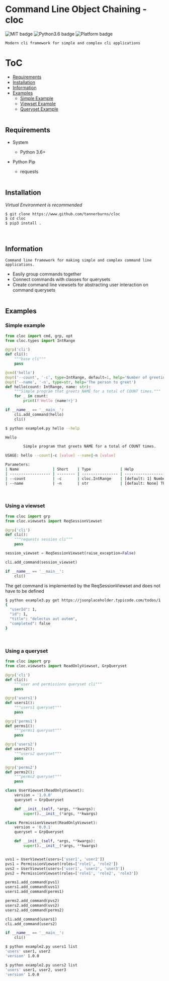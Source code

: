 # Command Line Object Chaining - cloc

<!--Badges-->
![MIT badge](https://img.shields.io/badge/license-MIT-black)
![Python3.6 badge](https://img.shields.io/badge/python-v3.6+-blue?logo=python&logoColor=yellow)
![Platform badge](https://img.shields.io/badge/platform-linux%20%7C%20osx%20%7C%20win32-yellow)

    Modern cli framework for simple and complex cli applications

# ToC
- [ Requirements ](#requirements)
- [ Installation ](#install)
- [ Information ](#information)
- [ Examples ](#examples)
    - [ Simple Example ](#simple-example)
    - [ Viewset Example ](#viewset-example)
    - [ Queryset Example ](#queryset-example)
<br><br>

<a name="requirements"></a>
## Requirements
* System
    * Python 3.6+
    
* Python Pip
    * requests
<br><br>

<a name="install"></a>
## Installation
 *Virtual Environment is recommended*
```bash
$ git clone https://www.github.com/tannerburns/cloc
$ cd cloc
$ pip3 install .
```
<br>

<a name="information"></a>
## Information
    Command line framework for making simple and complex command line applications.
* Easily group commands together
* Connect commands with classes for querysets
* Create command line viewsets for abstracting user interaction on command querysets
<br><br>

<a name="#examples"></a>
## Examples

<a name="#simple_example"></a>
### Simple example
```python
from cloc import cmd, grp, opt
from cloc.types import IntRange

@grp('cli')
def cli():
    """base cli"""
    pass

@cmd('hello')
@opt('--count', '-c', type=IntRange, default=1, help='Number of greetings: ex -c 0,5 OR -c 5')
@opt('--name', '-n', type=str, help='The person to greet')
def hello(count: IntRange, name: str):
    """Simple program that greets NAME for a total of COUNT times."""
    for _ in count:
        print(f'Hello {name!r}')

if __name__ == '__main__':
    cli.add_command(hello)
    cli()
```
```bash
$ python example4.py hello --help

Hello

        Simple program that greets NAME for a total of COUNT times.

USAGE: hello --count|-c [value] --name|-n [value] 

Parameters:
| Name               | Short    | Type             | Help                                                   |
| ------------------ | -------- | ---------------- | ------------------------------------------------------ |
| --count            | -c       | cloc.IntRange    | [default: 1] Number of greetings: ex -c 0,5 OR -c 5    |
| --name             | -n       | str              | [default: None] The person to greet                    |

```
<br>

<a name="#viewset_example"></a>
### Using a viewset
```python
from cloc import grp
from cloc.viewsets import ReqSessionViewset

@grp('cli')
def cli():
    """requests session cli"""
    pass

session_viewset = ReqSessionViewset(raise_exception=False)

cli.add_command(session_viewset)

if __name__ == '__main__':
    cli()
```
The get command is implemented by the ReqSessionViewset and does not have to be defined
```bash
$ python example3.py get https://jsonplaceholder.typicode.com/todos/1
{
  "userId": 1,
  "id": 1,
  "title": "delectus aut autem",
  "completed": false
}

```
<br>

<a name="#queryset_example"></a>
### Using a queryset
```python
from cloc import grp
from cloc.viewsets import ReadOnlyViewset, GrpQueryset

@grp('cli')
def cli():
    """user and permissions queryset cli"""
    pass

@grp('users1')
def users1():
    """users1 queryset"""
    pass

@grp('perms1')
def perms1():
    """perms1 queryset"""
    pass

@grp('users2')
def users2():
    """users2 queryset"""
    pass

@grp('perms2')
def perms2():
    """perms2 queryset"""
    pass

class UserViewset(ReadOnlyViewset):
    version = '1.0.0'
    queryset = GrpQueryset

    def __init__(self, *args, **kwargs):
        super().__init__(*args, **kwargs)

class PermissionViewset(ReadOnlyViewset):
    version = '0.0.1'
    queryset = GrpQueryset

    def __init__(self, *args, **kwargs):
        super().__init__(*args, **kwargs)


uvs1 = UserViewset(users=['user1', 'user2'])
pvs1 = PermissionViewset(roles=['role1', 'role2'])
uvs2 = UserViewset(users=['user1', 'user2', 'user3'])
pvs2 = PermissionViewset(roles=['role1', 'role2', 'role3'])

perms1.add_command(pvs1)
users1.add_command(uvs1)
users1.add_command(perms1)

perms2.add_command(pvs2)
users2.add_command(uvs2)
users2.add_command(perms2)

cli.add_command(users1)
cli.add_command(users2)

if __name__ == '__main__':
    cli()
```
```bash
$ python example2.py users1 list
'users' user1, user2
'version' 1.0.0

$ python example2.py users2 list
'users' user1, user2, user3
'version' 1.0.0

```
<br>